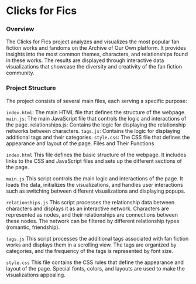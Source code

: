 # Clicks for Fics
### Overview
The Clicks for Fics project analyzes and visualizes the most popular fan fiction works and fandoms on the Archive of Our Own platform. It provides insights into the most common themes, characters, and relationships found in these works. The results are displayed through interactive data visualizations that showcase the diversity and creativity of the fan fiction community.

### Project Structure
The project consists of several main files, each serving a specific purpose:

`index.html`: The main HTML file that defines the structure of the webpage.
`main.js`: The main JavaScript file that controls the logic and interactions of the page.
relationships.js: Contains the logic for displaying the relationship networks between characters.
`tags.js`: Contains the logic for displaying additional tags and their categories.
`style.css`: The CSS file that defines the appearance and layout of the page.
Files and Their Functions

`index.html`
This file defines the basic structure of the webpage. It includes links to the CSS and JavaScript files and sets up the different sections of the page.

`main.js`
This script controls the main logic and interactions of the page. It loads the data, initializes the visualizations, and handles user interactions such as switching between different visualizations and displaying popups.

`relationships.js`
This script processes the relationship data between characters and displays it as an interactive network. Characters are represented as nodes, and their relationships are connections between these nodes. The network can be filtered by different relationship types (romantic, friendship).

`tags.js`
This script processes the additional tags associated with fan fiction works and displays them in a scrolling view. The tags are organized by categories, and the frequency of the tags is represented by font size.

`style.css`
This file contains the CSS rules that define the appearance and layout of the page. Special fonts, colors, and layouts are used to make the visualizations appealing.
